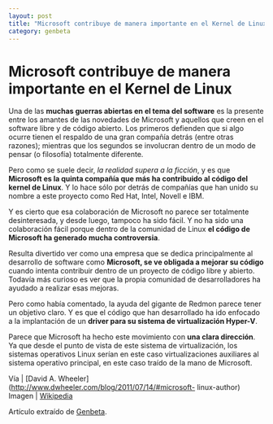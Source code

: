 ```yaml
---
layout: post
title: "Microsoft contribuye de manera importante en el Kernel de Linux"
category: genbeta
---
```


# Microsoft contribuye de manera importante en el Kernel de Linux

Una de las **muchas guerras abiertas en el tema del software** es la presente
entre los amantes de las novedades de Microsoft y aquellos que creen en el
software libre y de código abierto. Los primeros defienden que si algo ocurre
tienen el respaldo de una gran compañía detrás (entre otras razones); mientras
que los segundos se involucran dentro de un modo de pensar (o filosofía)
totalmente diferente.

Pero como se suele decir, _la realidad supera a la ficción_, y es que
**Microsoft es la quinta compañía que más ha contribuido al código del kernel
de Linux**. Y lo hace sólo por detrás de compañías que han unido su nombre a
este proyecto como Red Hat, Intel, Novell e IBM.  
  
Y es cierto que esa colaboración de Microsoft no parece ser totalmente
desinteresada, y desde luego, tampoco ha sido fácil. Y no ha sido una
colaboración fácil porque dentro de la comunidad de Linux **el código de
Microsoft ha generado mucha controversia**.

Resulta divertido ver como una empresa que se dedica principalmente al
desarrollo de software como **Microsoft, se ve obligada a mejorar su código**
cuando intenta contribuir dentro de un proyecto de código libre y abierto.
Todavía más curioso es ver que la propia comunidad de desarrolladores ha
ayudado a realizar esas mejoras.

Pero como había comentado, la ayuda del gigante de Redmon parece tener un
objetivo claro. Y es que el código que han desarrollado ha ido enfocado a la
implantación de un **driver para su sistema de virtualización Hyper-V**.

Parece que Microsoft ha hecho este movimiento con **una clara dirección**. Ya
que desde el punto de vista de este sistema de virtualización, los sistemas
operativos Linux serían en este caso virtualizaciones auxiliares al sistema
operativo principal, en este caso traído de la mano de Microsoft.

Vía | [David A. Wheeler](http://www.dwheeler.com/blog/2011/07/14/#microsoft-
linux-author)  
Imagen |
[Wikipedia](http://es.wikipedia.org/wiki/Archivo:Viridian_Architecture.svg)

Artículo extraído de [Genbeta](http://www.genbeta.com).